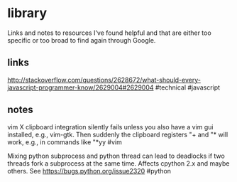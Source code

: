 # library
Links and notes to resources I've found helpful and that are either too specific or too broad to find again through Google.

## links
http://stackoverflow.com/questions/2628672/what-should-every-javascript-programmer-know/2629004#2629004 #technical #javascript

## notes
vim X clipboard integration silently fails unless you also have a vim gui installed, e.g., vim-gtk. Then suddenly the clipboard registers "+ and "*  will work, e.g., in commands like "*yy #vim

Mixing python subprocess and python thread can lead to deadlocks if two threads fork a subprocess at the same time. Affects cpython 2.x and maybe others. See https://bugs.python.org/issue2320  #python
